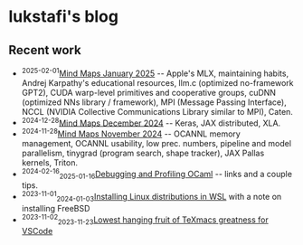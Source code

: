 # lukstafi's blog

## Recent work

- <sup>2025-02-01</sup>[Mind Maps January 2025](mind_maps/January_2025.pdf) -- Apple's MLX, maintaining habits, Andrej Karpathy's educational resources, llm.c (optimized no-framework GPT2), CUDA warp-level primitives and cooperative groups, cuDNN (optimized NNs library / framework), MPI (Message Passing Interface), NCCL (NVIDIA Collective Communications Library similar to MPI), Caten.
- <sup>2024-12-28</sup>[Mind Maps December 2024](mind_maps/December_2024.pdf) -- Keras, JAX distributed, XLA.
- <sup>2024-11-28</sup>[Mind Maps November 2024](mind_maps/November_2024.pdf) -- OCANNL memory management, OCANNL usability, low prec. numbers, pipeline and model parallelism, tinygrad (program search, shape tracker), JAX Pallas kernels, Triton.
- <sup>2024-02-16</sup><sub>2025-01-16</sub>[Debugging and Profiling OCaml](notes/Debugging_OCaml.md) -- links and a couple tips.
- <sup>2023-11-01</sup><sub>2024-01-03</sub>[Installing Linux distributions in WSL](notes/WSL_install_new_distro.md) with a note on installing FreeBSD
- <sup>2023-11-02</sup><sub>2023-11-23</sub>[Lowest hanging fruit of TeXmacs greatness for VSCode](notes/VSCode_extension_WYSIWYG_KaTeX.md)
